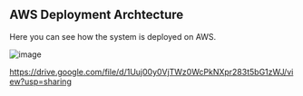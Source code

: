 
## AWS Deployment Archtecture

Here you can see how the system is deployed on AWS.

![image](https://github.com/user-attachments/assets/7334141f-d3f7-411c-b4dd-88510b2d2566)

https://drive.google.com/file/d/1Uuj00y0VjTWz0WcPkNXpr283t5bG1zWJ/view?usp=sharing

